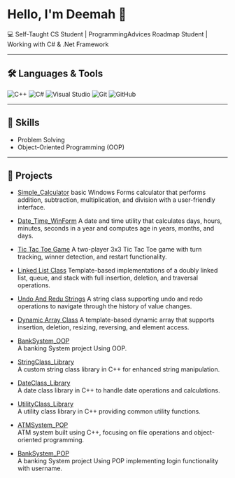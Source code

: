 # Hello, I'm Deemah 👋

💻 Self-Taught CS Student | ProgrammingAdvices Roadmap Student | Working with C# & .Net Framework 

---

## 🛠️ Languages & Tools
<p>
  <img src="https://img.shields.io/badge/C++-00599C?style=for-the-badge&logo=cplusplus&logoColor=white" alt="C++"/>
  <img src="https://img.shields.io/badge/C%23-239120?style=for-the-badge&logo=csharp&logoColor=white" alt="C#"/>
  <img src="https://img.shields.io/badge/Visual%20Studio-5C2D91?style=for-the-badge&logo=visualstudio&logoColor=white" alt="Visual Studio"/>
  <img src="https://img.shields.io/badge/Git-F05032?style=for-the-badge&logo=git&logoColor=white" alt="Git"/>
  <img src="https://img.shields.io/badge/GitHub-181717?style=for-the-badge&logo=github&logoColor=white" alt="GitHub"/>
</p>


---

## 🚀 Skills
- Problem Solving  
- Object-Oriented Programming (OOP)  

---

## 📂 Projects

- [Simple_Calculator](https://github.com/deemah-dev/SimpleCalculator_WinForm)
  basic Windows Forms calculator that performs addition, subtraction,
  multiplication, and division with a user-friendly interface.

- [Date_Time_WinForm](https://github.com/deemah-dev/DateTime_WinForm)
  A date and time utility that calculates days, hours, minutes,
  seconds in a year and computes age in years, months, and days.

- [Tic Tac Toe Game](https://github.com/deemah-dev/TicTacToeGame_WindowsForm)
  A two-player 3x3 Tic Tac Toe game with turn tracking,
  winner detection, and restart functionality.

- [Linked List Class](https://github.com/deemah-dev/DataStructure_LinkedList)
  Template-based implementations of a doubly linked list, queue,
  and stack with full insertion, deletion, and traversal operations.
  
- [Undo And Redu Strings](https://github.com/deemah-dev/UndoRedu_OOP)
  A string class supporting undo and redo operations
  to navigate through the history of value changes.

- [Dynamic Array Class](https://github.com/deemah-dev/DynamicArray_OOP)
  A template-based dynamic array that supports insertion,
  deletion, resizing, reversing, and element access.

- [BankSystem_OOP](https://github.com/deemah-dev/BankSystem_OOP)  
  A banking System project Using OOP.

- [StringClass_Library](https://github.com/deemah-dev/StringClass_Library)  
  A custom string class library in C++ for enhanced string manipulation.

- [DateClass_Library](https://github.com/deemah-dev/DateClass_Library)  
  A date class library in C++ to handle date operations and calculations.

- [UtilityClass_Library](https://github.com/deemah-dev/UtilityClass_Library)  
  A utility class library in C++ providing common utility functions.

- [ATMSystem_POP](https://github.com/deemah-dev/ATMSystem)  
  ATM system built using C++, focusing on file operations and object-oriented programming.

- [BankSystem_POP](https://github.com/deemah-dev/BankSystem_POP)  
  A banking System project Using POP implementing login functionality with username.
